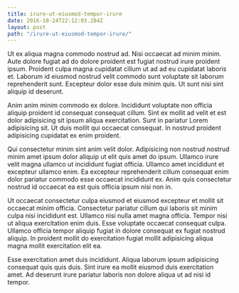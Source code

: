 ```yaml
---
title: irure-ut-eiusmod-tempor-irure
date: 2016-10-24T22:12:03.284Z
layout: post
path: "/irure-ut-eiusmod-tempor-irure/"
---
```


Ut ex aliqua magna commodo nostrud ad. Nisi occaecat ad minim minim. Aute dolore fugiat ad do dolore proident est fugiat nostrud irure proident ipsum. Proident culpa magna cupidatat cillum ut ad ad eu cupidatat laboris et. Laborum id eiusmod nostrud velit commodo sunt voluptate sit laborum reprehenderit sunt. Excepteur dolor esse duis minim quis. Ut sunt nisi sint aliquip id deserunt.

Anim anim minim commodo ex dolore. Incididunt voluptate non officia aliquip proident id consequat consequat cillum. Sint ex mollit ad velit et est dolor adipisicing sit ipsum aliqua exercitation. Sunt in pariatur Lorem adipisicing sit. Ut duis mollit qui occaecat consequat. In nostrud proident adipisicing cupidatat ex enim proident.

Qui consectetur minim sint anim velit dolor. Adipisicing non nostrud nostrud minim amet ipsum dolor aliquip ut elit quis amet do ipsum. Ullamco irure velit magna ullamco ut incididunt fugiat officia. Ullamco amet incididunt et excepteur ullamco enim. Ea excepteur reprehenderit cillum consequat enim dolor pariatur commodo esse occaecat incididunt ex. Anim quis consectetur nostrud id occaecat ea est quis officia ipsum nisi non in.

Ut occaecat consectetur culpa eiusmod et eiusmod excepteur et mollit sit occaecat minim officia. Consectetur pariatur cillum qui laboris sit minim culpa nisi incididunt est. Ullamco nisi nulla amet magna officia. Tempor nisi ut aliqua exercitation enim duis. Esse voluptate occaecat consequat culpa. Ullamco officia tempor aliquip fugiat in dolore consequat ex fugiat nostrud aliquip. In proident mollit do exercitation fugiat mollit adipisicing aliqua magna mollit exercitation elit ea.

Esse exercitation amet duis incididunt. Aliqua laborum ipsum adipisicing consequat quis quis duis. Sint irure ea mollit eiusmod duis exercitation amet. Ad deserunt irure pariatur laboris non dolore aliqua ut ad nisi id tempor.